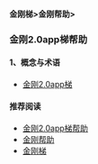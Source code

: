 #### 金刚梯>金刚帮助>

### 金刚2.0app梯帮助

#### 1、概念与术语
- [金刚2.0app梯](https://a2zitpro.github.io/web/list_kkproducts2.0)


#### 推荐阅读

- [金刚2.0app梯帮助](https://a2zitpro.github.io/web/list_helpkkvpn2.0)
- [金刚帮助](https://a2zitpro.github.io/web/list_helpkkvpn)
- [金刚梯](https://a2zitpro.github.io/web/dlb)
